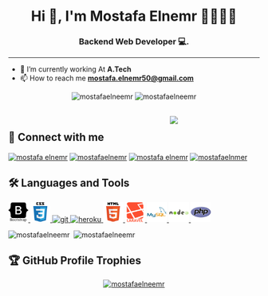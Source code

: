 <h1 align="center">Hi 👋, I'm Mostafa Elnemr 👨🏻‍💻🐅</h1>
<h3 align="center">Backend Web Developer 💻.</h3>
<hr>

- 🔭 I’m currently working At **A.Tech**
- 📫 How to reach me **mostafa.elnemr50@gmail.com**

<p align="center">
    <img src="https://komarev.com/ghpvc/?username=mostafaelneemr&label=Profile%20views&color=004080&style=flat" alt="mostafaelneemr" height="40" width="240" />
    <img src="https://img.shields.io/github/followers/mostafaelneemr?label=Followers&color=800000&style=flat" alt="mostafaelneemr" height="40" width="160" />
</p>
<br>

<img align="right" src="https://user-images.githubusercontent.com/63050133/156676671-d5b2e362-97d4-4404-9447-dd71ddfea82f.gif" width = 180px/>

## 📩 Connect with me
<p align="left">
<a href="https://linkedin.com/in/mostafa elnemr" target="blank"><img align="center" src="https://raw.githubusercontent.com/rahuldkjain/github-profile-readme-generator/master/src/images/icons/Social/linked-in-alt.svg" alt="mostafa elnemr" height="30" width="40" /></a>
<a href="https://twitter.com/mostafaelnemr" target="blank"><img align="center" src="https://raw.githubusercontent.com/rahuldkjain/github-profile-readme-generator/master/src/images/icons/Social/twitter.svg" alt="mostafaelnemr" height="30" width="40" /></a>
<a href="https://www.hackerrank.com/mostafa elnemr" target="blank"><img align="center" src="https://raw.githubusercontent.com/rahuldkjain/github-profile-readme-generator/master/src/images/icons/Social/hackerrank.svg" alt="mostafa elnemr" height="30" width="40" /></a>
<a href="https://instagram.com/mostafaelnmer" target="blank"><img align="center" src="https://raw.githubusercontent.com/rahuldkjain/github-profile-readme-generator/master/src/images/icons/Social/instagram.svg" alt="mostafaelnmer" height="30" width="40" /></a>
</p>

## 🛠 Languages and Tools
<p align="left"> <a href="https://getbootstrap.com" target="_blank" rel="noreferrer"> <img src="https://raw.githubusercontent.com/devicons/devicon/master/icons/bootstrap/bootstrap-plain-wordmark.svg" alt="bootstrap" width="40" height="40"/> </a> <a href="https://www.w3schools.com/css/" target="_blank" rel="noreferrer"> <img src="https://raw.githubusercontent.com/devicons/devicon/master/icons/css3/css3-original-wordmark.svg" alt="css3" width="40" height="40"/> </a> <a href="https://git-scm.com/" target="_blank" rel="noreferrer"> <img src="https://www.vectorlogo.zone/logos/git-scm/git-scm-icon.svg" alt="git" width="40" height="40"/> </a> <a href="https://heroku.com" target="_blank" rel="noreferrer"> <img src="https://www.vectorlogo.zone/logos/heroku/heroku-icon.svg" alt="heroku" width="40" height="40"/> </a> <a href="https://www.w3.org/html/" target="_blank" rel="noreferrer"> <img src="https://raw.githubusercontent.com/devicons/devicon/master/icons/html5/html5-original-wordmark.svg" alt="html5" width="40" height="40"/> </a> <a href="https://laravel.com/" target="_blank" rel="noreferrer"> <img src="https://raw.githubusercontent.com/devicons/devicon/master/icons/laravel/laravel-plain-wordmark.svg" alt="laravel" width="40" height="40"/> </a> <a href="https://www.mysql.com/" target="_blank" rel="noreferrer"> <img src="https://raw.githubusercontent.com/devicons/devicon/master/icons/mysql/mysql-original-wordmark.svg" alt="mysql" width="40" height="40"/> </a> <a href="https://nodejs.org" target="_blank" rel="noreferrer"> <img src="https://raw.githubusercontent.com/devicons/devicon/master/icons/nodejs/nodejs-original-wordmark.svg" alt="nodejs" width="40" height="40"/> </a> <a href="https://www.php.net" target="_blank" rel="noreferrer"> <img src="https://raw.githubusercontent.com/devicons/devicon/master/icons/php/php-original.svg" alt="php" width="40" height="40"/> </a> </p>

<p align="left"> 
    <img  src="https://github-readme-stats.vercel.app/api/top-langs?username=mostafaelneemr&show_icons=true&locale=en&layout=compact&theme=radical&hide_border=true" alt="mostafaelneemr" /> 
&nbsp;<img  src="https://github-readme-stats.vercel.app/api?username=mostafaelneemr&show_icons=true&locale=en&theme=tokyonight" alt="mostafaelneemr" /> </p>


## 🏆 GitHub Profile Trophies
<p align="center">
 <a href="https://github.com/ryo-ma/github-profile-trophy"><img src="https://github-profile-trophy.vercel.app/?username=mostafaelneemr&theme=algolia" alt="mostafaelneemr" /></a> </p>
